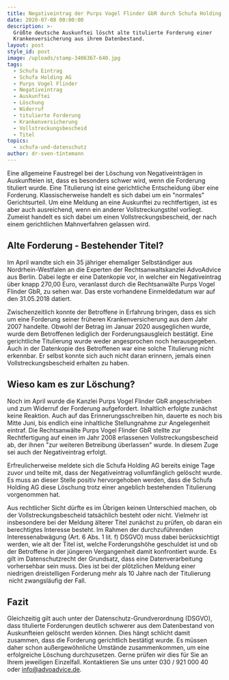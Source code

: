 ```yaml
---
title: Negativeintrag der Purps Vogel Flinder GbR durch Schufa Holding AG gelöscht
date: 2020-07-08 00:00:00
description: >-
  Größte deutsche Auskunftei löscht alte titulierte Forderung einer
  Krankenversicherung aus ihrem Datenbestand.
layout: post
style_id: post
image: /uploads/stamp-3406367-640.jpg
tags:
  - Schufa Eintrag
  - Schufa Holding AG
  - Purps Vogel Flinder
  - Negativeintrag
  - Auskunftei
  - Löschung
  - Widerruf
  - titulierte Forderung
  - Krankenversicherung
  - Vollstreckungsbescheid
  - Titel
topics:
  - schufa-und-datenschutz
author: dr-sven-tintemann
---
```


Eine allgemeine Faustregel bei der Löschung von Negativeinträgen in Auskunfteien ist, dass es besonders schwer wird, wenn die Forderung tituliert wurde. Eine Titulierung ist eine gerichtliche Entscheidung über eine Forderung. Klassischerweise handelt es sich dabei um ein "normales" Gerichtsurteil. Um eine Meldung an eine Auskunftei zu rechtfertigen, ist es aber auch ausreichend, wenn ein anderer Vollstreckungstitel vorliegt. Zumeist handelt es sich dabei um einen Vollstreckungsbescheid, der nach einem gerichtlichen Mahnverfahren gelassen wird.&nbsp;&nbsp;

## Alte Forderung - Bestehender Titel?

Im April wandte sich ein 35 jähriger ehemaliger Selbständiger aus Nordrhein-Westfalen an die Experten der Rechtsanwaltskanzlei AdvoAdvice aus Berlin. Dabei legte er eine Datenkopie vor, in welcher ein Negativeintrag über knapp 270,00 Euro, veranlasst durch die Rechtsanwälte Purps Vogel Flinder GbR, zu sehen war. Das erste vorhandene Einmeldedatum war auf den 31.05.2018 datiert.

Zwischenzeitlich konnte der Betroffene in Erfahrung bringen, dass es sich um eine Forderung seiner früheren Krankenversicherung aus dem Jahr 2007 handelte. Obwohl der Betrag im Januar 2020 ausgeglichen wurde, wurde dem Betroffenen lediglich der Forderungsausgleich bestätigt. Eine gerichtliche Titulierung wurde weder angesprochen noch herausgegeben. Auch in der Datenkopie des Betroffenen war eine solche Titulierung nicht erkennbar. Er selbst konnte sich auch nicht daran erinnern, jemals einen Vollstreckungsbescheid erhalten zu haben.

## Wieso kam es zur Löschung?

Noch im April wurde die Kanzlei Purps Vogel Flinder GbR angeschrieben und zum Widerruf der Forderung aufgefordert. Inhaltlich erfolgte zunächst keine Reaktion. Auch auf das Erinnerungsschreiben hin, dauerte es noch bis Mitte Juni, bis endlich eine inhaltliche Stellungnahme zur Angelegenheit eintraf. Die Rechtsanwälte Purps Vogel Flinder GbR stellte zur Rechtfertigung auf einen im Jahr 2008 erlassenen Vollstreckungsbescheid ab, der ihnen "zur weiteren Betreibung überlassen" wurde. In diesem Zuge sei auch der Negativeintrag erfolgt.

Erfreulicherweise meldete sich die Schufa Holding AG bereits einige Tage zuvor und teilte mit, dass der Negativeintrag vollumfänglich gelöscht wurde. Es muss an dieser Stelle positiv hervorgehoben werden, dass die Schufa Holding AG diese Löschung trotz einer angeblich bestehenden Titulierung vorgenommen hat.

Aus rechtlicher Sicht dürfte es im Übrigen keinen Unterschied machen, ob der Vollstreckungsbescheid tatsächlich besteht oder nicht. Vielmehr ist insbesondere bei der Meldung älterer Titel zunächst zu prüfen, ob daran ein berechtigtes Interesse besteht. Im Rahmen der durchzuführenden Interessenabwägung (Art. 6 Abs. 1 lit. f) DSGVO) muss dabei berücksichtigt werden, wie alt der Titel ist, welche Forderungshöhe geschuldet ist und ob der Betroffene in der jüngeren Vergangenheit damit konfrontiert wurde. Es gilt im Datenschutzrecht der Grundsatz, dass eine Datenverarbeitung vorhersehbar sein muss. Dies ist bei der plötzlichen Meldung einer niedrigen dreistelligen Forderung mehr als 10 Jahre nach der Titulierung &nbsp;nicht zwangsläufig der Fall.

## Fazit

Gleichzeitig gilt auch unter der Datenschutz-Grundverordnung (DSGVO), dass titulierte Forderungen deutlich schwerer aus dem Datenbestand von Auskunfteien gelöscht werden können. Dies hängt schlicht damit zusammen, dass die Forderung gerichtlich bestätigt wurde. Es müssen daher schon au&szlig;ergewöhnliche Umstände zusammenkommen, um eine erfolgreiche Löschung durchzusetzen. Gerne prüfen wir dies für Sie an Ihrem jeweiligen Einzelfall. Kontaktieren Sie uns unter 030 / 921 000 40 oder info@advoadvice.de.